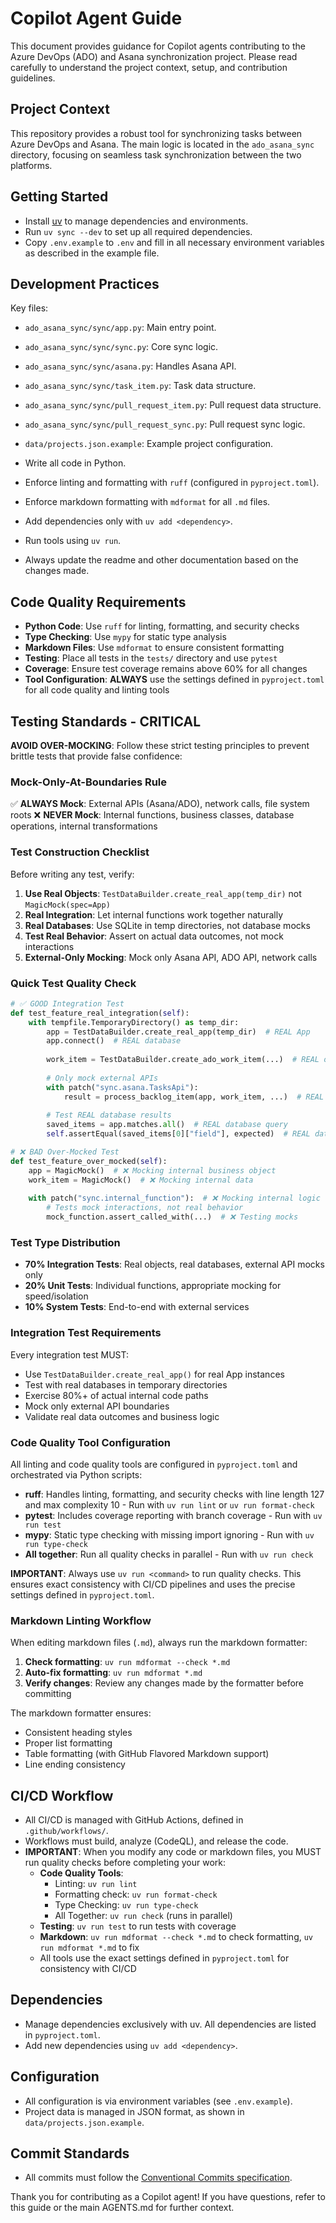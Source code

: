 # Copilot Agent Guide

This document provides guidance for Copilot agents contributing to the Azure DevOps (ADO) and Asana synchronization project. Please read carefully to understand the project context, setup, and contribution guidelines.

## Project Context

This repository provides a robust tool for synchronizing tasks between Azure DevOps and Asana. The main logic is located in the `ado_asana_sync` directory, focusing on seamless task synchronization between the two platforms.

## Getting Started

- Install [uv](https://docs.astral.sh/uv/) to manage dependencies and environments.
- Run `uv sync --dev` to set up all required dependencies.
- Copy `.env.example` to `.env` and fill in all necessary environment variables as described in the example file.

## Development Practices

Key files:

- `ado_asana_sync/sync/app.py`: Main entry point.

- `ado_asana_sync/sync/sync.py`: Core sync logic.

- `ado_asana_sync/sync/asana.py`: Handles Asana API.

- `ado_asana_sync/sync/task_item.py`: Task data structure.

- `ado_asana_sync/sync/pull_request_item.py`: Pull request data structure.

- `ado_asana_sync/sync/pull_request_sync.py`: Pull request sync logic.

- `data/projects.json.example`: Example project configuration.

- Write all code in Python.

- Enforce linting and formatting with `ruff` (configured in `pyproject.toml`).

- Enforce markdown formatting with `mdformat` for all `.md` files.

- Add dependencies only with `uv add <dependency>`.

- Run tools using `uv run`.

- Always update the readme and other documentation based on the changes made.

## Code Quality Requirements

- **Python Code**: Use `ruff` for linting, formatting, and security checks
- **Type Checking**: Use `mypy` for static type analysis
- **Markdown Files**: Use `mdformat` to ensure consistent formatting
- **Testing**: Place all tests in the `tests/` directory and use `pytest`
- **Coverage**: Ensure test coverage remains above 60% for all changes
- **Tool Configuration**: **ALWAYS** use the settings defined in `pyproject.toml` for all code quality and linting tools

## Testing Standards - CRITICAL

**AVOID OVER-MOCKING**: Follow these strict testing principles to prevent brittle tests that provide false confidence:

### Mock-Only-At-Boundaries Rule

✅ **ALWAYS Mock**: External APIs (Asana/ADO), network calls, file system roots
❌ **NEVER Mock**: Internal functions, business classes, database operations, internal transformations

### Test Construction Checklist

Before writing any test, verify:

1. **Use Real Objects**: `TestDataBuilder.create_real_app(temp_dir)` not `MagicMock(spec=App)`
1. **Real Integration**: Let internal functions work together naturally
1. **Real Databases**: Use SQLite in temp directories, not database mocks
1. **Test Real Behavior**: Assert on actual data outcomes, not mock interactions
1. **External-Only Mocking**: Mock only Asana API, ADO API, network calls

### Quick Test Quality Check

```python
# ✅ GOOD Integration Test
def test_feature_real_integration(self):
    with tempfile.TemporaryDirectory() as temp_dir:
        app = TestDataBuilder.create_real_app(temp_dir)  # REAL App
        app.connect()  # REAL database
        
        work_item = TestDataBuilder.create_ado_work_item(...)  # REAL object
        
        # Only mock external APIs
        with patch("sync.asana.TasksApi"):
            result = process_backlog_item(app, work_item, ...)  # REAL integration
            
        # Test REAL database results
        saved_items = app.matches.all()  # REAL database query
        self.assertEqual(saved_items[0]["field"], expected)  # REAL data

# ❌ BAD Over-Mocked Test
def test_feature_over_mocked(self):
    app = MagicMock()  # ❌ Mocking internal business object
    work_item = MagicMock()  # ❌ Mocking internal data
    
    with patch("sync.internal_function"):  # ❌ Mocking internal logic
        # Tests mock interactions, not real behavior
        mock_function.assert_called_with(...)  # ❌ Testing mocks
```

### Test Type Distribution

- **70% Integration Tests**: Real objects, real databases, external API mocks only
- **20% Unit Tests**: Individual functions, appropriate mocking for speed/isolation
- **10% System Tests**: End-to-end with external services

### Integration Test Requirements

Every integration test MUST:

- Use `TestDataBuilder.create_real_app()` for real App instances
- Test with real databases in temporary directories
- Exercise 80%+ of actual internal code paths
- Mock only external API boundaries
- Validate real data outcomes and business logic

### Code Quality Tool Configuration

All linting and code quality tools are configured in `pyproject.toml` and orchestrated via Python scripts:

- **ruff**: Handles linting, formatting, and security checks with line length 127 and max complexity 10 - Run with `uv run lint` or `uv run format-check`
- **pytest**: Includes coverage reporting with branch coverage - Run with `uv run test`
- **mypy**: Static type checking with missing import ignoring - Run with `uv run type-check`
- **All together**: Run all quality checks in parallel - Run with `uv run check`

**IMPORTANT**: Always use `uv run <command>` to run quality checks. This ensures exact consistency with CI/CD pipelines and uses the precise settings defined in `pyproject.toml`.

### Markdown Linting Workflow

When editing markdown files (`.md`), always run the markdown formatter:

1. **Check formatting**: `uv run mdformat --check *.md`
1. **Auto-fix formatting**: `uv run mdformat *.md`
1. **Verify changes**: Review any changes made by the formatter before committing

The markdown formatter ensures:

- Consistent heading styles
- Proper list formatting
- Table formatting (with GitHub Flavored Markdown support)
- Line ending consistency

## CI/CD Workflow

- All CI/CD is managed with GitHub Actions, defined in `.github/workflows/`.
- Workflows must build, analyze (CodeQL), and release the code.
- **IMPORTANT**: When you modify any code or markdown files, you MUST run quality checks before completing your work:
  - **Code Quality Tools**:
    - Linting: `uv run lint`
    - Formatting check: `uv run format-check`
    - Type Checking: `uv run type-check`
    - All Together: `uv run check` (runs in parallel)
  - **Testing**: `uv run test` to run tests with coverage
  - **Markdown**: `uv run mdformat --check *.md` to check formatting, `uv run mdformat *.md` to fix
  - All tools use the exact settings defined in `pyproject.toml` for consistency with CI/CD

## Dependencies

- Manage dependencies exclusively with uv. All dependencies are listed in `pyproject.toml`.
- Add new dependencies using `uv add <dependency>`.

## Configuration

- All configuration is via environment variables (see `.env.example`).
- Project data is managed in JSON format, as shown in `data/projects.json.example`.

## Commit Standards

- All commits must follow the [Conventional Commits specification](https://www.conventionalcommits.org/).

Thank you for contributing as a Copilot agent! If you have questions, refer to this guide or the main AGENTS.md for further context.
